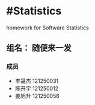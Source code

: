 #Statistics
=========


homework for Software Statistics
## 组名： 随便来一发

### 成员
* 丰晟杰 121250031
* 陈开宇 121250012
* 姜旭升 121250056
